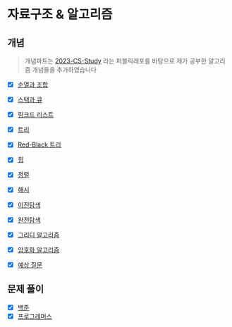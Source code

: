 # 자료구조 & 알고리즘

## 개념
> 개념파트는 [2023-CS-Study](https://github.com/devSquad-study/2023-CS-Study) 라는 퍼블릭레포를 바탕으로 제가 공부한 알고리즘 개념들을 추가하였습니다
* [x] [순열과 조합](https://github.com/jhy0285/Algorithm/blob/main/개념/algorithm_permutation_and_combination.md)

* [x] [스택과 큐](https://github.com/jhy0285/Algorithm/blob/main/개념/algorithm_stack_and_queue.md)

* [x] [링크드 리스트](https://github.com/jhy0285/Algorithm/blob/main/개념/algorithm_linkedlist.md)

* [x] [트리](https://github.com/jhy0285/Algorithm/blob/main/개념/algorithm_tree.md)

* [x] [Red-Black 트리](https://github.com/jhy0285/Algorithm/blob/main/개념/algorithm_red_black_tree.md)

* [x] [힙](https://github.com/jhy0285/Algorithm/blob/main/개념/algorithm_heap.md)

* [x] [정렬](https://github.com/jhy0285/Algorithm/blob/main/개념/algorithm_sort.md)

* [x] [해시](https://github.com/jhy0285/Algorithm/blob/main/개념/algorithm_hash.md)

* [x] [이진탐색](https://github.com/jhy0285/Algorithm/blob/main/개념/algorithm_binary_search.md)

* [x] [완전탐색](https://github.com/jhy0285/Algorithm/blob/main/개념/algorithm_brute_force.md)

* [x] [그리디 알고리즘](https://github.com/jhy0285/Algorithm/blob/main/개념/algorithm_greedy.md)

* [x] [암호화 알고리즘](https://github.com/jhy0285/Algorithm/blob/main/개념/algorithm_cryptography.md)

* [x] [예상 질문](https://github.com/jhy0285/Algorithm/blob/main/개념/algorithm_expected_question.md)

## 문제 풀이

* [x] [백준](https://github.com/jhy0285/Algorithm/blob/main/백준/README.md)
* [x] [프로그레머스](https://github.com/jhy0285/Algorithm/blob/main/프로그래머스/README.md)
